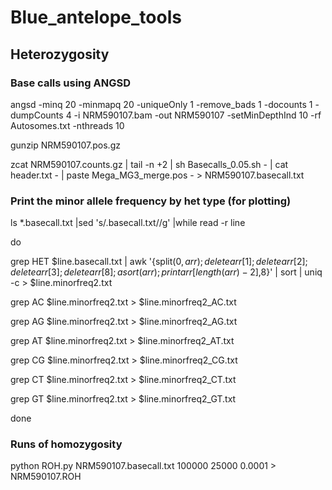 # Blue_antelope_tools


## Heterozygosity
### Base calls using ANGSD
angsd -minq 20 -minmapq 20 -uniqueOnly 1 -remove_bads 1 -docounts 1 -dumpCounts 4 -i NRM590107.bam -out NRM590107 -setMinDepthInd 10 -rf Autosomes.txt -nthreads 10

gunzip NRM590107.pos.gz

zcat NRM590107.counts.gz | tail -n +2 | sh Basecalls_0.05.sh - | cat header.txt - | paste Mega_MG3_merge.pos - > NRM590107.basecall.txt

### Print the minor allele frequency by het type (for plotting)
ls *.basecall.txt |sed 's/.basecall.txt//g' |while read -r line

do

grep HET $line.basecall.txt | awk '{split($0, arr); delete arr[1]; delete arr[2]; delete arr[3]; delete arr[8]; asort(arr); print arr[length(arr)-2],$8}' | sort | uniq -c > $line.minorfreq2.txt

grep AC $line.minorfreq2.txt > $line.minorfreq2_AC.txt

grep AG $line.minorfreq2.txt > $line.minorfreq2_AG.txt

grep AT $line.minorfreq2.txt > $line.minorfreq2_AT.txt

grep CG $line.minorfreq2.txt > $line.minorfreq2_CG.txt

grep CT $line.minorfreq2.txt > $line.minorfreq2_CT.txt

grep GT $line.minorfreq2.txt > $line.minorfreq2_GT.txt

done

### Runs of homozygosity
python ROH.py NRM590107.basecall.txt 100000 25000 0.0001 > NRM590107.ROH
